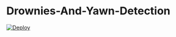 # Drownies-And-Yawn-Detection

[![Deploy](https://www.herokucdn.com/deploy/button.svg)](https://heroku.com/deploy)
